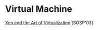 # Virtual Machine

[Xen and the Art of Virtualization](http://www.cs.yale.edu/homes/yu-minlan/teach/csci599-fall12/papers/xen.pdf) [SOSP'03]
